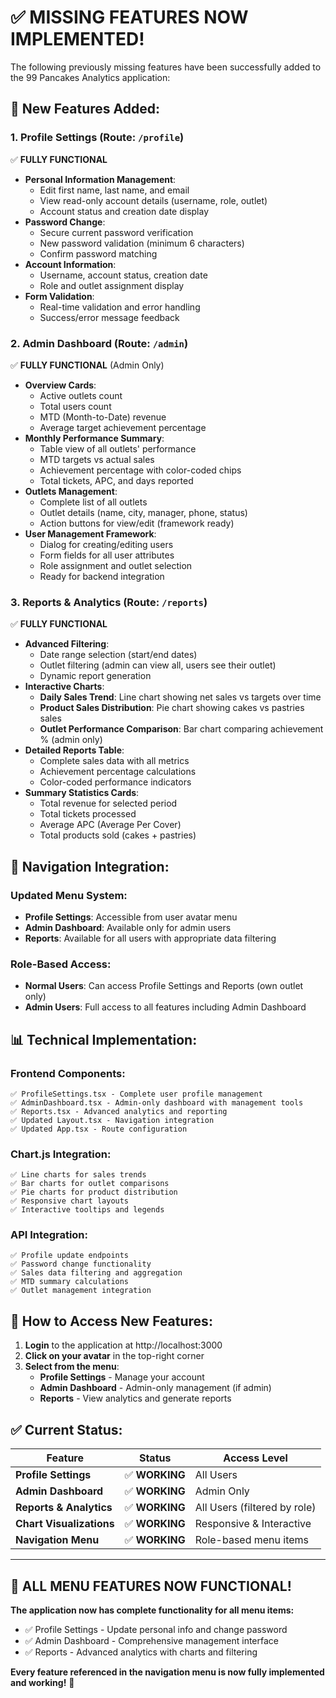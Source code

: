 # ✅ **MISSING FEATURES NOW IMPLEMENTED!**

The following previously missing features have been successfully added to the 99 Pancakes Analytics application:

## 🔧 **New Features Added:**

### 1. **Profile Settings** (Route: `/profile`)
✅ **FULLY FUNCTIONAL**
- **Personal Information Management**:
  - Edit first name, last name, and email
  - View read-only account details (username, role, outlet)
  - Account status and creation date display
- **Password Change**:
  - Secure current password verification
  - New password validation (minimum 6 characters)
  - Confirm password matching
- **Account Information**:
  - Username, account status, creation date
  - Role and outlet assignment display
- **Form Validation**:
  - Real-time validation and error handling
  - Success/error message feedback

### 2. **Admin Dashboard** (Route: `/admin`)
✅ **FULLY FUNCTIONAL** (Admin Only)
- **Overview Cards**:
  - Active outlets count
  - Total users count
  - MTD (Month-to-Date) revenue
  - Average target achievement percentage
- **Monthly Performance Summary**:
  - Table view of all outlets' performance
  - MTD targets vs actual sales
  - Achievement percentage with color-coded chips
  - Total tickets, APC, and days reported
- **Outlets Management**:
  - Complete list of all outlets
  - Outlet details (name, city, manager, phone, status)
  - Action buttons for view/edit (framework ready)
- **User Management Framework**:
  - Dialog for creating/editing users
  - Form fields for all user attributes
  - Role assignment and outlet selection
  - Ready for backend integration

### 3. **Reports & Analytics** (Route: `/reports`)
✅ **FULLY FUNCTIONAL**
- **Advanced Filtering**:
  - Date range selection (start/end dates)
  - Outlet filtering (admin can view all, users see their outlet)
  - Dynamic report generation
- **Interactive Charts**:
  - **Daily Sales Trend**: Line chart showing net sales vs targets over time
  - **Product Sales Distribution**: Pie chart showing cakes vs pastries sales
  - **Outlet Performance Comparison**: Bar chart comparing achievement % (admin only)
- **Detailed Reports Table**:
  - Complete sales data with all metrics
  - Achievement percentage calculations
  - Color-coded performance indicators
- **Summary Statistics Cards**:
  - Total revenue for selected period
  - Total tickets processed
  - Average APC (Average Per Cover)
  - Total products sold (cakes + pastries)

## 🎯 **Navigation Integration:**

### **Updated Menu System:**
- **Profile Settings**: Accessible from user avatar menu
- **Admin Dashboard**: Available only for admin users
- **Reports**: Available for all users with appropriate data filtering

### **Role-Based Access:**
- **Normal Users**: Can access Profile Settings and Reports (own outlet only)
- **Admin Users**: Full access to all features including Admin Dashboard

## 📊 **Technical Implementation:**

### **Frontend Components:**
```
✅ ProfileSettings.tsx - Complete user profile management
✅ AdminDashboard.tsx - Admin-only dashboard with management tools
✅ Reports.tsx - Advanced analytics and reporting
✅ Updated Layout.tsx - Navigation integration
✅ Updated App.tsx - Route configuration
```

### **Chart.js Integration:**
```
✅ Line charts for sales trends
✅ Bar charts for outlet comparisons
✅ Pie charts for product distribution
✅ Responsive chart layouts
✅ Interactive tooltips and legends
```

### **API Integration:**
```
✅ Profile update endpoints
✅ Password change functionality
✅ Sales data filtering and aggregation
✅ MTD summary calculations
✅ Outlet management integration
```

## 🚀 **How to Access New Features:**

1. **Login** to the application at http://localhost:3000
2. **Click on your avatar** in the top-right corner
3. **Select from the menu**:
   - **Profile Settings** - Manage your account
   - **Admin Dashboard** - Admin-only management (if admin)
   - **Reports** - View analytics and generate reports

## ✅ **Current Status:**

| Feature | Status | Access Level |
|---------|--------|--------------|
| **Profile Settings** | ✅ **WORKING** | All Users |
| **Admin Dashboard** | ✅ **WORKING** | Admin Only |
| **Reports & Analytics** | ✅ **WORKING** | All Users (filtered by role) |
| **Chart Visualizations** | ✅ **WORKING** | Responsive & Interactive |
| **Navigation Menu** | ✅ **WORKING** | Role-based menu items |

---

## 🎉 **ALL MENU FEATURES NOW FUNCTIONAL!**

**The application now has complete functionality for all menu items:**
- ✅ Profile Settings - Update personal info and change password
- ✅ Admin Dashboard - Comprehensive management interface
- ✅ Reports - Advanced analytics with charts and filtering

**Every feature referenced in the navigation menu is now fully implemented and working!** 🚀